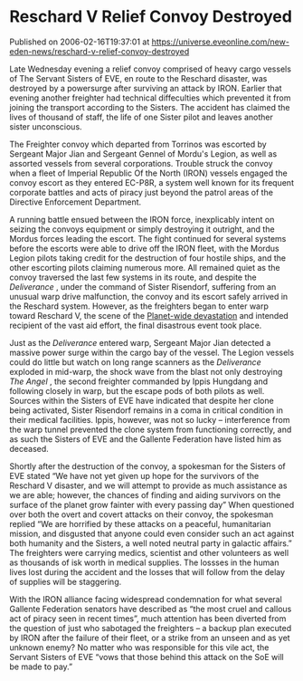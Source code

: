 # Reschard V Relief Convoy Destroyed
Published on 2006-02-16T19:37:01 at https://universe.eveonline.com/new-eden-news/reschard-v-relief-convoy-destroyed

Late Wednesday evening a relief convoy comprised of heavy cargo vessels of The Servant Sisters of EVE, en route to the Reschard disaster, was destroyed by a powersurge after surviving an attack by IRON. Earlier that evening another freighter had technical diffeculties which prevented it from joining the transport according to the Sisters. The accident has claimed the lives of thousand of staff, the life of one Sister pilot and leaves another sister unconscious. 

The Freighter convoy which departed from Torrinos was escorted by Sergeant Major Jian and Sergeant Gennel of Mordu's Legion, as well as assorted vessels from several corporations. Trouble struck the convoy when a fleet of Imperial Republic Of the North (IRON) vessels engaged the convoy escort as they entered EC-P8R, a system well known for its frequent corporate battles and acts of piracy just beyond the patrol areas of the Directive Enforcement Department. 

A running battle ensued between the IRON force, inexplicably intent on seizing the convoys equipment or simply destroying it outright, and the Mordus forces leading the escort. The fight continued for several systems before the escorts were able to drive off the IRON fleet, with the Mordus Legion pilots taking credit for the destruction of four hostile ships, and the other escorting pilots claiming numerous more. All remained quiet as the convoy traversed the last few systems in its route, and despite the _Deliverance_ , under the command of Sister Risendorf, suffering from an unusual warp drive malfunction, the convoy and its escort safely arrived in the Reschard system. However, as the freighters began to enter warp toward Reschard V, the scene of the [Planet-wide devastation](http://myeve.eve-online.com/news.asp?a=single&nid=1072&tid=5) and intended recipient of the vast aid effort, the final disastrous event took place. 

Just as the _Deliverance_ entered warp, Sergeant Major Jian detected a massive power surge within the cargo bay of the vessel. The Legion vessels could do little but watch on long range scanners as the _Deliverance_ exploded in mid-warp, the shock wave from the blast not only destroying _The Angel_ , the second freighter commanded by Ippis Hungdang and following closely in warp, but the escape pods of both pilots as well. Sources within the Sisters of EVE have indicated that despite her clone being activated, Sister Risendorf remains in a coma in critical condition in their medical facilities. Ippis, however, was not so lucky – interference from the warp tunnel prevented the clone system from functioning correctly, and as such the Sisters of EVE and the Gallente Federation have listed him as deceased.

Shortly after the destruction of the convoy, a spokesman for the Sisters of EVE stated “We have not yet given up hope for the survivors of the Reschard V disaster, and we will attempt to provide as much assistance as we are able; however, the chances of finding and aiding survivors on the surface of the planet grow fainter with every passing day” When questioned over both the overt and covert attacks on their convoy, the spokesman replied “We are horrified by these attacks on a peaceful, humanitarian mission, and disgusted that anyone could even consider such an act against both humanity and the Sisters, a well noted neutral party in galactic affairs.” The freighters were carrying medics, scientist and other volunteers as well as thousands of isk worth in medical supplies. The lossses in the human lives lost during the accident and the losses that will follow from the delay of supplies will be staggering. 

With the IRON alliance facing widespread condemnation for what several Gallente Federation senators have described as “the most cruel and callous act of piracy seen in recent times”, much attention has been diverted from the question of just who sabotaged the freighters – a backup plan executed by IRON after the failure of their fleet, or a strike from an unseen and as yet unknown enemy? No matter who was responsible for this vile act, the Servant Sisters of EVE “vows that those behind this attack on the SoE will be made to pay.”

